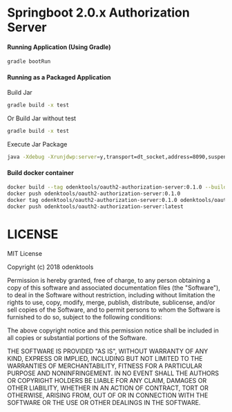 Springboot 2.0.x Authorization Server
======================================

#### Running Application (Using Gradle)

```bash
gradle bootRun
```

#### Running as a Packaged Application

Build Jar

```bash
gradle build -x test
```

Or Build Jar without test

```bash
gradle build -x test
```

Execute Jar Package

```bash
java -Xdebug -Xrunjdwp:server=y,transport=dt_socket,address=8090,suspend=n -jar build/libs/authserver-0.1.0.jar
```

#### Build docker container

```bash
docker build --tag odenktools/oauth2-authorization-server:0.1.0 --build-arg JAR_FILE=build/libs/authserver-0.1.0.jar .
docker push odenktools/oauth2-authorization-server:0.1.0
docker tag odenktools/oauth2-authorization-server:0.1.0 odenktools/oauth2-authorization-server:latest
docker push odenktools/oauth2-authorization-server:latest
```

# LICENSE

MIT License

Copyright (c) 2018 odenktools

Permission is hereby granted, free of charge, to any person obtaining a copy
of this software and associated documentation files (the "Software"), to deal
in the Software without restriction, including without limitation the rights
to use, copy, modify, merge, publish, distribute, sublicense, and/or sell
copies of the Software, and to permit persons to whom the Software is
furnished to do so, subject to the following conditions:

The above copyright notice and this permission notice shall be included in all
copies or substantial portions of the Software.

THE SOFTWARE IS PROVIDED "AS IS", WITHOUT WARRANTY OF ANY KIND, EXPRESS OR
IMPLIED, INCLUDING BUT NOT LIMITED TO THE WARRANTIES OF MERCHANTABILITY,
FITNESS FOR A PARTICULAR PURPOSE AND NONINFRINGEMENT. IN NO EVENT SHALL THE
AUTHORS OR COPYRIGHT HOLDERS BE LIABLE FOR ANY CLAIM, DAMAGES OR OTHER
LIABILITY, WHETHER IN AN ACTION OF CONTRACT, TORT OR OTHERWISE, ARISING FROM,
OUT OF OR IN CONNECTION WITH THE SOFTWARE OR THE USE OR OTHER DEALINGS IN THE
SOFTWARE.
